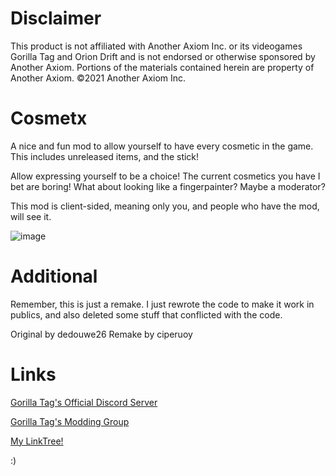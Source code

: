 # Disclaimer
This product is not affiliated with Another Axiom Inc. or its videogames Gorilla Tag and Orion Drift and is not endorsed or otherwise sponsored by Another Axiom. Portions of the materials contained herein are property of Another Axiom. ©2021 Another Axiom Inc.

# Cosmetx
A nice and fun mod to allow yourself to have every cosmetic in the game. This includes unreleased items, and the stick!

Allow expressing yourself to be a choice! The current cosmetics you have I bet are boring! What about looking like a fingerpainter? Maybe a moderator?

This mod is client-sided, meaning only you, and people who have the mod, will see it.

![image](https://github.com/user-attachments/assets/6e7270b8-bb6e-41ea-b23d-c73aeaf13126)

# Additional

Remember, this is just a remake. I just rewrote the code to make it work in publics, and also deleted some stuff that conflicted with the code.

Original by dedouwe26
Remake by ciperuoy

# Links
[Gorilla Tag's Official Discord Server](https://discord.gg/gorillatag)

[Gorilla Tag's Modding Group](https://discord.gg/monkemod)

[My LinkTree!](https://linktr.ee/ciperuoy)

:)
